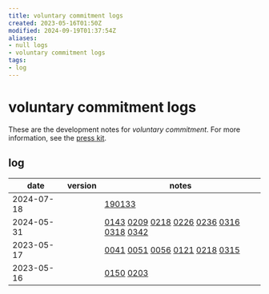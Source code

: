 ```yaml
---
title: voluntary commitment logs
created: 2023-05-16T01:50Z
modified: 2024-09-19T01:37:54Z
aliases:
- null logs
- voluntary commitment logs
tags:
- log
---
```


# voluntary commitment logs

These are the development notes for _voluntary commitment_. For more information, see the [press kit](../press-kits/voluntary-commitment.md).

## log

| date | version | notes |
|------|---------|-------|
| <span class="timestamp">2024-07-18</span> || [190133](../entries/20240718190133.md) |
| <span class="timestamp">2024-05-31</span> || [0143](../entries/202305310143.md) [0209](../entries/202305310209.md) [0218](../entries/202305310218.md) [0226](../entries/202305310226.md) [0236](../entries/202305310226.md) [0316](../entries/202305310316.md) [0318](../entries/202305310318.md) [0342](../entries/202305310342.md) |
| <span class="timestamp">2023-05-17</span> || [0041](../entries/202305170041.md) [0051](../entries/202305170051.md) [0056](../entries/202305170056.md) [0121](../entries/202305170121.md) [0218](../entries/202305170218.md) [0315](../entries/202305170315.md) |
| <span class="timestamp">2023-05-16</span> || [0150](../entries/202305160150.md) [0203](../entries/202305160203.md) |
